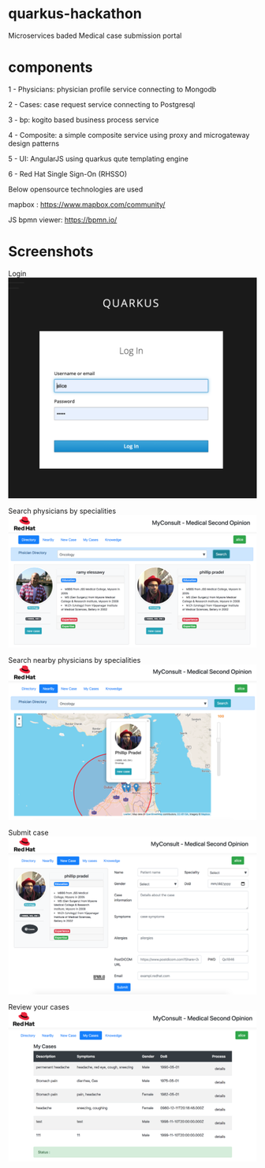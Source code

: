 # quarkus-hackathon
Microservices baded Medical case submission portal
# components
1 - Physicians: physician profile service connecting to Mongodb 

2 - Cases: case request service connecting to Postgresql

3 - bp: kogito based business process service

4 - Composite: a simple composite service using proxy and microgateway design patterns

5 - UI: AngularJS using quarkus qute templating engine

6 - Red Hat Single Sign-On (RHSSO)

Below opensource technologies are used 

mapbox : https://www.mapbox.com/community/

JS bpmn viewer: https://bpmn.io/

# Screenshots
Login
![Screenshot](01.png)

Search physicians by specialities
![Screenshot](02.png)

Search nearby physicians by specialities
![Screenshot](03.png)

Submit case 
![Screenshot](04.png)

Review your cases 
![Screenshot](05.png)

